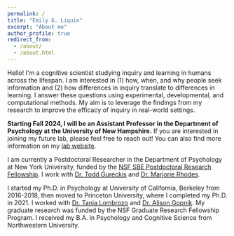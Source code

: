 ```yaml
---
permalink: /
title: "Emily G. Liquin"
excerpt: "About me"
author_profile: true
redirect_from: 
  - /about/
  - /about.html
---
```


Hello! I'm a cognitive scientist studying inquiry and learning in humans across the lifespan. I am interested in (1) how, when, and why people seek information and (2) how differences in inquiry translate to differences in learning. I answer these questions using experimental, developmental, and computational methods. My aim is to leverage the findings from my research to improve the efficacy of inquiry in real-world settings.

<b>Starting Fall 2024, I will be an Assistant Professor in the Department of Psychology at the University of New Hampshire.</b> If you are interested in joining my future lab, please feel free to reach out! You can also find more information on my [lab website](https://liquinlab.github.io).

I am currently a Postdoctoral Researcher in the Department of Psychology at New York University, funded by the [NSF SBE Postdoctoral Research Fellowship](https://nsf.gov/awardsearch/showAward?AWD_ID=2204021). I work with [Dr. Todd Gureckis](https://gureckislab.org/) and [Dr. Marjorie Rhodes](https://kidconcepts.org/).

I started my Ph.D. in Psychology at University of California, Berkeley from 2016-2018, then moved to Princeton University, where I completed my Ph.D. in 2021. I worked with [Dr. Tania Lombrozo](https://cognition.princeton.edu/) and [Dr. Alison Gopnik](https://gopniklab.berkeley.edu/). My graduate research was funded by the NSF Graduate Research Fellowship Program. I received my B.A. in Psychology and Cognitive Science from Northwestern University.